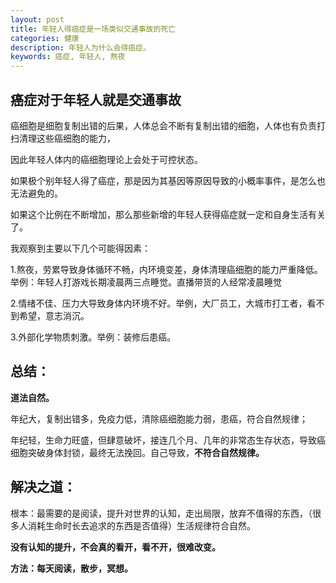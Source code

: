 ```yaml
---
layout: post
title: 年轻人得癌症是一场类似交通事故的死亡
categories: 健康
description: 年轻人为什么会得癌症。
keywords: 癌症, 年轻人, 熬夜
---
```


## 癌症对于年轻人就是交通事故

癌细胞是细胞复制出错的后果，人体总会不断有复制出错的细胞，人体也有负责打扫清理这些癌细胞的能力，

因此年轻人体内的癌细胞理论上会处于可控状态。

如果极个别年轻人得了癌症，那是因为其基因等原因导致的小概率事件，是怎么也无法避免的。

如果这个比例在不断增加，那么那些新增的年轻人获得癌症就一定和自身生活有关了。

我观察到主要以下几个可能得因素：

1.熬夜，劳累导致身体循环不畅，内环境变差，身体清理癌细胞的能力严重降低。举例：年轻人打游戏长期凌晨两三点睡觉。直播带货的人经常凌晨睡觉

2.情绪不佳、压力大导致身体内环境不好。举例，大厂员工，大城市打工者，看不到希望，意志消沉。

3.外部化学物质刺激。举例：装修后患癌。

## 总结：

**道法自然。**

年纪大，复制出错多，免疫力低，清除癌细胞能力弱，患癌，符合自然规律；

年纪轻，生命力旺盛，但肆意破坏，接连几个月、几年的非常态生存状态，导致癌细胞突破身体封锁，最终无法挽回。自己导致，**不符合自然规律。**

## 解决之道：

根本：最需要的是阅读，提升对世界的认知，走出局限，放弃不值得的东西，（很多人消耗生命时长去追求的东西是否值得）生活规律符合自然。

**没有认知的提升，不会真的看开，看不开，很难改变。**

**方法：每天阅读，散步，冥想。**

